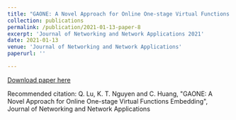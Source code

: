 ```yaml
---
title: "GAONE: A Novel Approach for Online One-stage Virtual Functions Embedding"
collection: publications
permalink: /publication/2021-01-13-paper-8
excerpt: 'Journal of Networking and Network Applications 2021'
date: 2021-01-13
venue: 'Journal of Networking and Network Applications'
paperurl: ''

---
```



[Download paper here](https://jnna.manuscriptmanager.net/)

Recommended citation: Q. Lu, K. T. Nguyen and C. Huang, "GAONE: A Novel Approach for Online One-stage Virtual Functions Embedding", Journal of Networking and Network Applications
